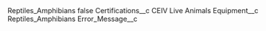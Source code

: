 <?xml version="1.0" encoding="UTF-8"?>
<CustomMetadata xmlns="http://soap.sforce.com/2006/04/metadata" xmlns:xsi="http://www.w3.org/2001/XMLSchema-instance" xmlns:xsd="http://www.w3.org/2001/XMLSchema">
    <label>Reptiles_Amphibians</label>
    <protected>false</protected>
    <values>
        <field>Certifications__c</field>
        <value xsi:type="xsd:string">CEIV Live Animals</value>
    </values>
    <values>
        <field>Equipment__c</field>
        <value xsi:type="xsd:string">Reptiles_Amphibians</value>
    </values>
    <values>
        <field>Error_Message__c</field>
        <value xsi:nil="true"/>
    </values>
</CustomMetadata>
